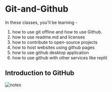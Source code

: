 # Git-and-Github

In these classes, you'll be learning -
1. how to use git offline and how to use Github.
2. how to use readme.md and licenses
3. how to contribute to open-source projects
4. how to host websites using github pages
5. how to use github desktop application
6. how to use github with other services like replit

## Introduction to GitHub
![notes](https://github.com/TaufeeqRiyaz/Git-and-Github-BSc-RVU/blob/44640290359cf358ac636cb0e4f3fcd1a2ec0950/notes.jpg)
